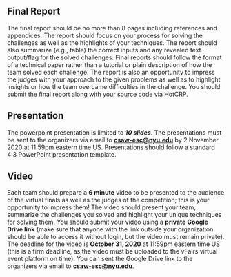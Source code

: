 
## Final Report

The final report should be no more than 8 pages including references and appendices. The report should focus on your process for solving the challenges as well as the highlights of your techniques. The report should also summarize (e.g., table) the correct inputs and any revealed text output/flag for the solved challenges. Final reports should follow the format of a technical paper rather than a tutorial or plain description of how the team solved each challenge. The report is also an opportunity to impress the judges with your approach to the given problems as well as to highlight insights or how the team overcame difficulties in the challenge. You should submit the final report along with your source code via HotCRP.



## Presentation

The powerpoint presentation is limited to ***10 slides***. The presentations must be sent to the organizers via email to **csaw-esc@nyu.edu** by 2 November 2020 at 11:59pm eastern time US. Presentations should follow a standard 4:3 PowerPoint presentation template.



## Video

Each team should prepare a **6 minute** video to be presented to the audience of the virtual finals as well as the judges of the competition; this is your opportunity to impress them! The video should present your team, summarize the challenges you solved and highlight your unique techniques for solving them. You should submit your video using a **private Google Drive link** (make sure that anyone with the link outside your organization should be able to access it without login, but the video must remain private). The deadline for the video is  **October 31, 2020** at 11:59pm eastern time US (this is a firm deadline, as the video must be uploaded to the vFairs virtual event platform on time). You can sent the Google Drive link to the organizers via email to **csaw-esc@nyu.edu**.
